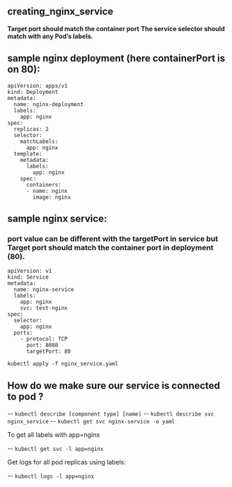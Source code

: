 ## creating_nginx_service
**Target port should match the container port**
**The service selector should match with any Pod’s labels.**

## sample nginx deployment (here containerPort is on 80):

```
apiVersion: apps/v1
kind: Deployment
metadata:
  name: nginx-deployment
  labels:
    app: nginx
spec:
  replicas: 2
  selector:
    matchLabels:
      app: nginx
  template:
    metadata:
      labels:
        app: nginx
    spec:
      containers:
      - name: nginx
        image: nginx

```

## sample nginx service:
### port value can be different with the targetPort in service but Target port should match the container port in deployment (80). 
```
apiVersion: v1
kind: Service
metadata:
  name: nginx-service
  labels:
    app: nginx
    svc: test-nginx
spec:
  selector:
    app: nginx
  ports:
    - protocol: TCP
      port: 8080
      targetPort: 80

```

```
kubectl apply -f nginx_service.yaml

```


## How do we make sure our service is connected to pod ?
-- `kubectl describe [component type] [name]`
-- `kubectl describe svc nginx_service`
-- `kubectl get svc nginx-service -o yaml` 


To get all labels with app=nginx

-- `kubectl get svc -l app=nginx` 



Get logs for all pod replicas using labels:

-- `kubectl logs -l app=nginx`







